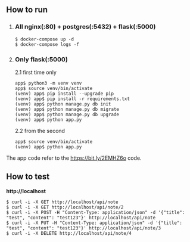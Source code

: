 ## How to run

1. ### All nginx(:80) + postgres(:5432) + flask(:5000)

   ```shell
   $ docker-compose up -d
   $ docker-compose logs -f
   ```

2. ### Only flask(:5000)

   2.1 first time only

     ```shell
     app$ python3 -m venv venv
     app$ source venv/bin/activate
     (venv) app$ pip install --upgrade pip
     (venv) app$ pip install -r requirements.txt
     (venv) app$ python manage.py db init
     (venv) app$ python manage.py db migrate
     (venv) app$ python manage.py db upgrade
     (venv) app$ python app.py
     ```

   2.2 from the second

     ```shell
     app$ source venv/bin/activate
     (venv) app$ python app.py
     ```


The app code refer to the https://bit.ly/2EMHZ6o code.

## How to test
**http://localhost**

   ```shell
   $ curl -i -X GET http://localhost/api/note
   $ curl -i -X GET http://localhost/api/note/2
   $ curl -i -X POST -H "Content-Type: application/json" -d '{"title": "test", "content": "test123"}' http://localhost/api/note
   $ curl -i -X PUT -H "Content-Type: application/json" -d '{"title": "test", "content": "test123"}' http://localhost/api/note/3
   $ curl -i -X DELETE http://localhost/api/note/4
   ```
